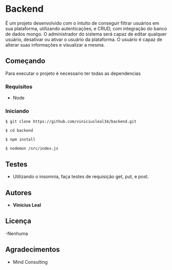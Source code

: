 # Backend

É um projeto desenvolvido com o intuito de conseguir filtrar usuários em sua plataforma, utilizando autenticações, e CRUD, com integração do banco de dados mongo.
O administrador do sistema será capaz de editar qualquer usuário, desativar ou ativar o usuário da plataforma.
O usuário é capaz de alterar suas informações e visualizar a mesma.
## Começando

Para executar o projeto é necessario ter todas as dependencias

### Requisitos

 - Node

 
### Iniciando 
```
$ git clone https://github.com/viniciusleal34/backend.git
```
```
$ cd backend
```
```
$ npm install
```
```
$ nodemon /src/index.js 
```

## Testes

- Utilizando o insomnia, faça testes de requisição get, put, e post.



## Autores

* **Vinicius Leal**

## Licença
 
 -Nenhuma

## Agradecimentos

* Mind Consulting
